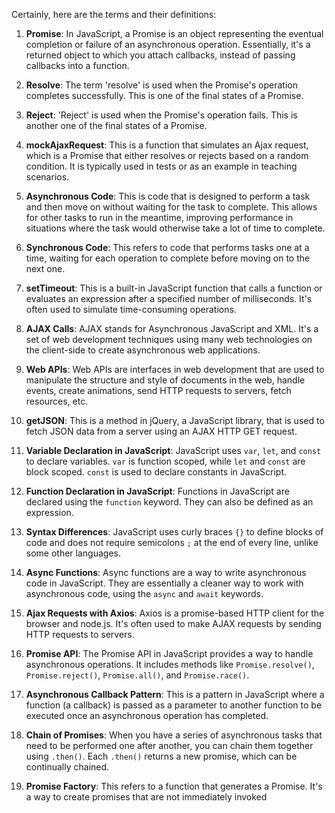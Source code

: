 Certainly, here are the terms and their definitions:

1. **Promise**: In JavaScript, a Promise is an object representing the eventual completion or failure of an asynchronous operation. Essentially, it's a returned object to which you attach callbacks, instead of passing callbacks into a function.

2. **Resolve**: The term 'resolve' is used when the Promise's operation completes successfully. This is one of the final states of a Promise.

3. **Reject**: 'Reject' is used when the Promise's operation fails. This is another one of the final states of a Promise.

4. **mockAjaxRequest**: This is a function that simulates an Ajax request, which is a Promise that either resolves or rejects based on a random condition. It is typically used in tests or as an example in teaching scenarios.

5. **Asynchronous Code**: This is code that is designed to perform a task and then move on without waiting for the task to complete. This allows for other tasks to run in the meantime, improving performance in situations where the task would otherwise take a lot of time to complete.

6. **Synchronous Code**: This refers to code that performs tasks one at a time, waiting for each operation to complete before moving on to the next one.

7. **setTimeout**: This is a built-in JavaScript function that calls a function or evaluates an expression after a specified number of milliseconds. It's often used to simulate time-consuming operations.

8. **AJAX Calls**: AJAX stands for Asynchronous JavaScript and XML. It's a set of web development techniques using many web technologies on the client-side to create asynchronous web applications.

9. **Web APIs**: Web APIs are interfaces in web development that are used to manipulate the structure and style of documents in the web, handle events, create animations, send HTTP requests to servers, fetch resources, etc.

10. **getJSON**: This is a method in jQuery, a JavaScript library, that is used to fetch JSON data from a server using an AJAX HTTP GET request.

11. **Variable Declaration in JavaScript**: JavaScript uses `var`, `let`, and `const` to declare variables. `var` is function scoped, while `let` and `const` are block scoped. `const` is used to declare constants in JavaScript.

12. **Function Declaration in JavaScript**: Functions in JavaScript are declared using the `function` keyword. They can also be defined as an expression.

13. **Syntax Differences**: JavaScript uses curly braces `{}` to define blocks of code and does not require semicolons `;` at the end of every line, unlike some other languages.

14. **Async Functions**: Async functions are a way to write asynchronous code in JavaScript. They are essentially a cleaner way to work with asynchronous code, using the `async` and `await` keywords.

15. **Ajax Requests with Axios**: Axios is a promise-based HTTP client for the browser and node.js. It's often used to make AJAX requests by sending HTTP requests to servers.

16. **Promise API**: The Promise API in JavaScript provides a way to handle asynchronous operations. It includes methods like `Promise.resolve()`, `Promise.reject()`, `Promise.all()`, and `Promise.race()`.

17. **Asynchronous Callback Pattern**: This is a pattern in JavaScript where a function (a callback) is passed as a parameter to another function to be executed once an asynchronous operation has completed.

18. **Chain of Promises**: When you have a series of asynchronous tasks that need to be performed one after another, you can chain them together using `.then()`. Each `.then()` returns a new promise, which can be continually chained.

19. **Promise Factory**: This refers to a function that generates a Promise. It's a way to create promises that are not immediately invoked